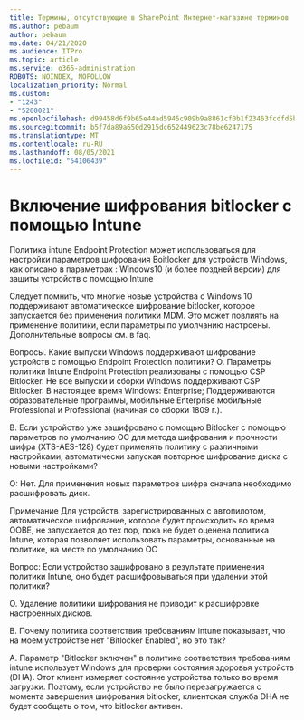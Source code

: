 ```yaml
---
title: Термины, отсутствующие в SharePoint Интернет-магазине терминов
ms.author: pebaum
author: pebaum
ms.date: 04/21/2020
ms.audience: ITPro
ms.topic: article
ms.service: o365-administration
ROBOTS: NOINDEX, NOFOLLOW
localization_priority: Normal
ms.custom:
- "1243"
- "5200021"
ms.openlocfilehash: d99458d6f9b65e44ad5945c909b9a8861cf0b1f23463fcdfd5b8351b1c08d670
ms.sourcegitcommit: b5f7da89a650d2915dc652449623c78be6247175
ms.translationtype: MT
ms.contentlocale: ru-RU
ms.lasthandoff: 08/05/2021
ms.locfileid: "54106439"
---
```

# <a name="enabling-bitlocker-encryption-with-intune"></a>Включение шифрования bitlocker с помощью Intune

Политика intune Endpoint Protection может использоваться для настройки параметров шифрования Boitlocker для устройств Windows, как описано в параметрах : Windows10 (и более поздней версии) для защиты устройств с помощью Intune

Следует помнить, что многие новые устройства с Windows 10 поддерживают автоматическое шифрование bitlocker, которое запускается без применения политики MDM. Это может повлиять на применение политики, если параметры по умолчанию настроены. Дополнительные вопросы см. в faq.


Вопросы. Какие выпуски Windows поддерживают шифрование устройств с помощью Endpoint Protection политики?
О. Параметры политики Intune Endpoint Protection реализованы с помощью CSP Bitlocker.  Не все выпуски и сборки Windows поддерживают CSP Bitlocker. В настоящее время Windows: Enterprise; Поддерживаются образовательные программы, мобильные Enterprise мобильные Professional и Professional (начиная со сборки 1809 г.).




В. Если устройство уже зашифровано с помощью Bitlocker с помощью параметров по умолчанию ОС для метода шифрования и прочности шифра (XTS-AES-128) будет применять политику с различными настройками, автоматически запуская повторное шифрование диска с новыми настройками?

О: Нет. Для применения новых параметров шифра сначала необходимо расшифровать диск.

Примечание Для устройств, зарегистрированных с автопилотом, автоматическое шифрование, которое будет происходить во время OOBE, не запускается до тех пор, пока не будет оценена политика Intune, которая позволяет использовать параметры, основанные на политике, на месте по умолчанию ОС




Вопрос: Если устройство зашифровано в результате применения политики Intune, оно будет расшифровываться при удалении этой политики?

О. Удаление политики шифрования не приводит к расшифровке настроенных дисков.




В. Почему политика соответствия требованиям intune показывает, что на моем устройстве нет "Bitlocker Enabled", но это так?

A. Параметр "Bitlocker включен" в политике соответствия требованиям intune использует Windows для проверки состояния здоровья устройств (DHA). Этот клиент измеряет состояние устройства только во время загрузки. Поэтому, если устройство не было перезагружается с момента завершения шифрования bitlocker, клиентская служба DHA не будет сообщать о том, что bitlocker активен.